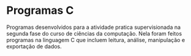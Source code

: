# Programas C
Programas desenvolvidos para a atividade pratica supervisionada na segunda fase do curso de ciências da computação.
Nela foram feitos programas na linguagem C que incluem leitura, análise, manipulação e exportação de dados.
